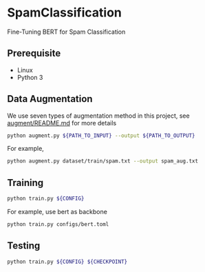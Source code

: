 # SpamClassification

Fine-Tuning BERT for Spam Classification

## Prerequisite

- Linux
- Python 3

## Data Augmentation

We use seven types of augmentation method in this project, see [augment/README.md](augment/README.md) for more details

```bash
python augment.py ${PATH_TO_INPUT} --output ${PATH_TO_OUTPUT}
```

For example,

```bash
python augment.py dataset/train/spam.txt --output spam_aug.txt
```

## Training

```bash
python train.py ${CONFIG}
```

For example, use bert as backbone

```bash
python train.py configs/bert.toml
```

## Testing

```bash
python train.py ${CONFIG} ${CHECKPOINT}
```
